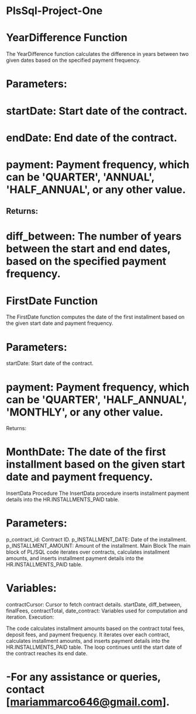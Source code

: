 # PlsSql-Project-One
# YearDifference Function
The YearDifference function calculates the difference in years between two given dates based on the specified payment frequency.

# Parameters:

# startDate: Start date of the contract.
# endDate: End date of the contract.
# payment: Payment frequency, which can be 'QUARTER', 'ANNUAL', 'HALF_ANNUAL', or any other value.
## Returns:

# diff_between: The number of years between the start and end dates, based on the specified payment frequency.
# FirstDate Function
The FirstDate function computes the date of the first installment based on the given start date and payment frequency.

# Parameters:

startDate: Start date of the contract.
# payment: Payment frequency, which can be 'QUARTER', 'HALF_ANNUAL', 'MONTHLY', or any other value.
Returns:

# MonthDate: The date of the first installment based on the given start date and payment frequency.
InsertData Procedure
The InsertData procedure inserts installment payment details into the HR.INSTALLMENTS_PAID table.

# Parameters:
p_contract_id: Contract ID.
p_INSTALLMENT_DATE: Date of the installment.
p_INSTALLMENT_AMOUNT: Amount of the installment.
Main Block
The main block of PL/SQL code iterates over contracts, calculates installment amounts, and inserts installment payment details into the HR.INSTALLMENTS_PAID table.

# Variables:

contractCursor: Cursor to fetch contract details.
startDate, diff_between, finalFees, contractTotal, date_contract: Variables used for computation and iteration.
Execution:

The code calculates installment amounts based on the contract total fees, deposit fees, and payment frequency.
It iterates over each contract, calculates installment amounts, and inserts payment details into the HR.INSTALLMENTS_PAID table.
The loop continues until the start date of the contract reaches its end date.

# -For any assistance or queries, contact [mariammarco646@gmail.com].





